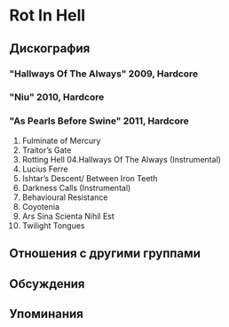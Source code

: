 # Rot In Hell



## Дискография

### "Hallways Of The Always" 2009, Hardcore



### "Niu" 2010, Hardcore



### "As Pearls Before Swine" 2011, Hardcore

01. Fulminate of Mercury
02. Traitor’s Gate
03. Rotting Hell
04.Hallways Of The Always (Instrumental)
05. Lucius Ferre
06. Ishtar’s Descent/ Between Iron Teeth
07. Darkness Calls (Instrumental)
08. Behavioural Resistance
09. Coyotenia
10. Ars Sina Scienta Nihil Est
11. Twilight Tongues


## Отношения с другими группами


## Обсуждения


## Упоминания

